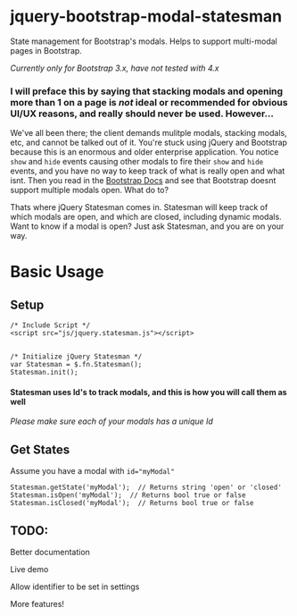# jquery-bootstrap-modal-statesman
State management for Bootstrap's modals.  Helps to support multi-modal pages in Bootstrap.

*Currently only for Bootstrap 3.x, have not tested with 4.x*

### I will preface this by saying that stacking modals and opening more than 1 on a page is *not* ideal or recommended for obvious UI/UX reasons, and really should never be used.  However...

We've all been there; the client demands mulitple modals, stacking modals, etc, and cannot be talked out of it.  You're stuck using jQuery and Bootstrap because this is an enormous and older enterprise application.  You notice `show` and `hide` events causing other modals to fire their `show` and `hide` events, and you have no way to keep track of what is really open and what isnt.  Then you read in the [Bootstrap Docs](https://getbootstrap.com/docs/3.3/javascript/#modals) and see that Bootstrap doesnt support multiple modals open.  What do to?

Thats where jQuery Statesman comes in.  Statesman will keep track of which modals are open, and which are closed, including dynamic modals.  Want to know if a modal is open?  Just ask Statesman, and you are on your way.

# Basic Usage

## Setup
~~~
/* Include Script */
<script src="js/jquery.statesman.js"></script>


/* Initialize jQuery Statesman */
var Statesman = $.fn.Statesman();
Statesman.init();
~~~

#### Statesman uses Id's to track modals, and this is how you will call them as well
*Please make sure each of your modals has a unique Id*

## Get States
Assume you have a modal with `id="myModal"`
~~~
Statesman.getState('myModal');  // Returns string 'open' or 'closed'
Statesman.isOpen('myModal');  // Returns bool true or false
Statesman.isClosed('myModal');  // Returns bool true or false
~~~

## TODO:
Better documentation

Live demo

Allow identifier to be set in settings

More features!
